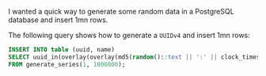 I wanted a quick way to generate some random data in a PostgreSQL database and insert 1mn rows.

The following query shows how to generate a `UUIDv4` and insert 1mn rows:

```sql
INSERT INTO table (uuid, name)
SELECT uuid_in(overlay(overlay(md5(random()::text || ':' || clock_timestamp()::text) placing '4' from 13) placing to_hex(floor(random()*(11-8+1) + 8)::int)::text from 17)::cstring), 'load tests'
FROM generate_series(1, 1000000);
```